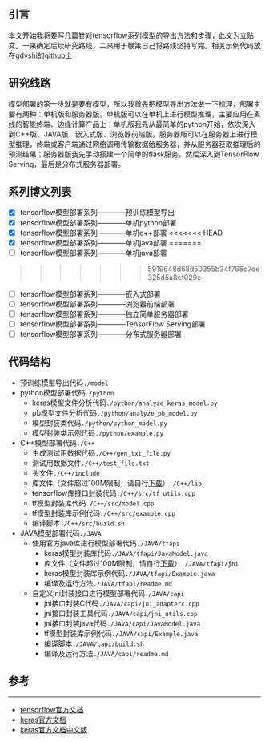 ## 引言
本文开始我将要写几篇针对tensorflow系列模型的导出方法和步骤，此文为立贴文。一来确定后续研究路线，二来用于鞭策自己将路线坚持写完。相关示例代码放在[gdyshi的github](https://github.com/gdyshi/model_deployment)上


## 研究线路
模型部署的第一步就是要有模型，所以我首先把模型导出方法做一下梳理，部署主要有两种：单机版和服务器版。单机版可以在单机上进行模型推理，主要应用在离线的智能终端、边缘计算产品上；单机版我先从最简单的python开始，依次深入到C++版、JAVA版、嵌入式版、浏览器前端版。服务器版可以在服务器上进行模型推理，终端或客户端通过网络调用传输数据给服务器，并从服务器获取推理后的预测结果；服务器版我先手动搭建一个简单的flask服务，然后深入到TensorFlow Serving，最后是分布式服务器部署。

## 系列博文列表

- [x] tensorflow模型部署系列————预训练模型导出
- [x] tensorflow模型部署系列————单机python部署
- [x] tensorflow模型部署系列————单机c++部署
<<<<<<< HEAD
- [x] tensorflow模型部署系列————单机java部署
=======
- [ ] tensorflow模型部署系列————单机java部署
>>>>>>> 5919648d68d50355b34f768d7de325d5a8ef029e
- [ ] tensorflow模型部署系列————嵌入式部署
- [ ] tensorflow模型部署系列————浏览器前端部署
- [ ] tensorflow模型部署系列————独立简单服务器部署
- [ ] tensorflow模型部署系列————TensorFlow Serving部署
- [ ] tensorflow模型部署系列————分布式服务器部署

## 代码结构

- 预训练模型导出代码`./model`
- python模型部署代码`./python`
    - keras模型文件分析代码`./python/analyze_keras_model.py`
    - pb模型文件分析代码`./python/analyze_pb_model.py`
    - 模型封装类代码`./python/python_model.py`
    - 模型封装类示例代码`./python/example.py`
- C++模型部署代码`./C++`
    - 生成测试用数据代码`./C++/gen_txt_file.py`
    - 测试用数据文件`./C++/test_file.txt`
    - 头文件`./C++/include`
    - 库文件（文件超过100M限制，请自行[下载](https://tensorflow.google.cn/install/lang_c)）`./C++/lib`
    - tensorflow库接口封装代码`./C++/src/tf_utils.cpp`
    - tf模型封装库代码`./C++/src/model.cpp`
    - tf模型封装库示例代码`./C++/src/example.cpp`
    - 编译脚本`./C++/src/build.sh`
- JAVA模型部署代码`./JAVA`
    - 使用官方java库进行模型部署代码`./JAVA/tfapi`
        - keras模型封装库代码`./JAVA/tfapi/JavaModel.java`
        - 库文件（文件超过100M限制，请自行[下载](https://tensorflow.google.cn/install/lang_java)）`./JAVA/tfapi/jni`
        - keras模型封装库示例代码`./JAVA/tfapi/Example.java`
        - 编译及运行方法`./JAVA/tfapi/readme.md`
    - 自定义jni封装接口进行模型部署代码`./JAVA/capi`
        - jni接口封装C代码`./JAVA/capi/jni_adapterc.cpp`
        - jni接口封装工具代码`./JAVA/capi/jni_utils.cpp`
        - jni接口封装java代码`./JAVA/capi/JavaModel.java`
        - tf模型封装库示例代码`./JAVA/capi/Example.java`
        - 编译脚本`./JAVA/capi/build.sh`
        - 编译及运行方法`./JAVA/capi/readme.md`

## 参考
---
- [tensorflow官方文档](https://tensorflow.google.cn/api_docs/python/tf)
- [keras官方文档](https://keras.io/)
- [keras官方文档中文版](https://keras.io/zh/)
